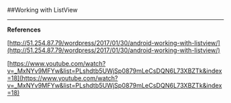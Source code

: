 ##Working with ListView


***

**References**

[http://51.254.87.79/wordpress/2017/01/30/android-working-with-listview/](http://51.254.87.79/wordpress/2017/01/30/android-working-with-listview/) 

[https://www.youtube.com/watch?v=_MxNYv9MFYw&list=PLshdtb5UWjSp0879mLeCsDQN6L73XBZTk&index=18](https://www.youtube.com/watch?v=_MxNYv9MFYw&list=PLshdtb5UWjSp0879mLeCsDQN6L73XBZTk&index=18) 
